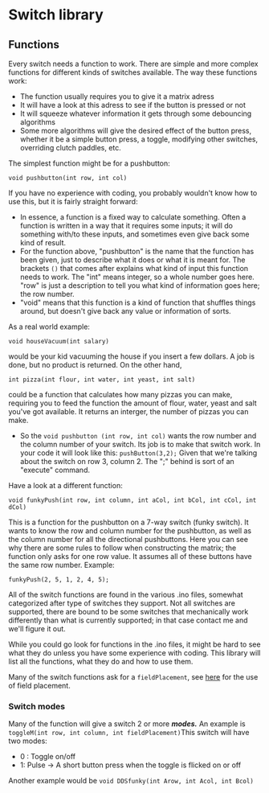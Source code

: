 # Switch library

## Functions

Every switch needs a function to work. There are simple and more complex functions for different kinds of switches available. The way these functions work:

* The function usually requires you to give it a matrix adress
* It will have a look at this adress to see if the button is pressed or not
* It will squeeze whatever information it gets through some debouncing algorithms
* Some more algorithms will give the desired effect of the button press, whether it be a simple button press, a toggle, modifying other switches, overriding clutch paddles, etc.

The simplest function might be for a pushbutton:

`void pushbutton(int row, int col)`

If you have no experience with coding, you probably wouldn't know how to use this, but it is fairly straight forward:

* In essence, a function is a fixed way to calculate something. Often a function is written in a way that it requires some inputs; it will do something with/to these inputs, and sometimes even give back some kind of result.
* For the function above, "pushbutton" is the name that the function has been given, just to describe what it does or what it is meant for. The brackets `()` that comes after explains what kind of input this function needs to work. The "int" means integer, so a whole number goes here. "row" is just a description to tell you what kind of information goes here; the row number.
* "void" means that this function is a kind of function that shuffles things around, but doesn't give back any value or information of sorts.

As a real world example:

`void houseVacuum(int salary)`

would be your kid vacuuming the house if you insert a few dollars. A job is done, but no product is returned. On the other hand,

`int pizza(int flour, int water, int yeast, int salt)`

could be a function that calculates how many pizzas you can make, requiring you to feed the function the amount of flour, water, yeast and salt you've got available. It returns an interger, the number of pizzas you can make.

* So the `void pushbutton (int row, int col)` wants the row number and the column number of your switch. Its job is to make that switch work. In your code it will look like this: `pushButton(3,2);` Given that we're talking about the switch on row 3, column 2. The ";" behind is sort of an "execute" command.

Have a look at a different function:

`void funkyPush(int row, int column, int aCol, int bCol, int cCol, int dCol)`

This is a function for the pushbutton on a 7-way switch (funky switch). It wants to know the row and column number for the pushbutton, as well as the column number for all the directional pushbuttons. Here you can see why there are some rules to follow when constructing the matrix; the function only asks for one row value. It assumes all of these buttons have the same row number. Example:

`funkyPush(2, 5, 1, 2, 4, 5);`

All of the switch functions are found in the various .ino files, somewhat categorized after type of switches they support. Not all switches are supported, there are bound to be some switches that mechanically work differently than what is currently supported; in that case contact me and we'll figure it out.

While you could go look for functions in the .ino files, it might be hard to see what they do unless you have some experience with coding. This library will list all the functions, what they do and how to use them.

Many of the switch functions ask for a `fieldPlacement`, see [here](../5.-advanced-features/field-placement.md) for the use of field placement.

### Switch modes

Many of the function will give a switch 2 or more _**modes.**_ An example is `toggleM(int row, int column, int fieldPlacement)`This switch will have two modes:

* 0 : Toggle on/off
* 1: Pulse -> A short button press when the toggle is flicked on or off

Another example would be `void DDSfunky(int Arow, int Acol, int Bcol)`&#x20;



